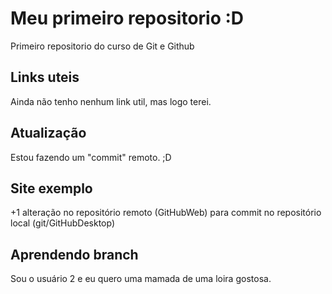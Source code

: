 # Meu primeiro repositorio :D
Primeiro repositorio do curso de Git e Github

## Links uteis
Ainda não tenho nenhum link util, mas logo terei.   

## Atualização
Estou fazendo um "commit" remoto. ;D

## Site exemplo
+1 alteração no repositório remoto (GitHubWeb) para commit no repositório local (git/GitHubDesktop)
## Aprendendo branch
Sou o usuário 2 e eu quero uma mamada de uma loira gostosa.
